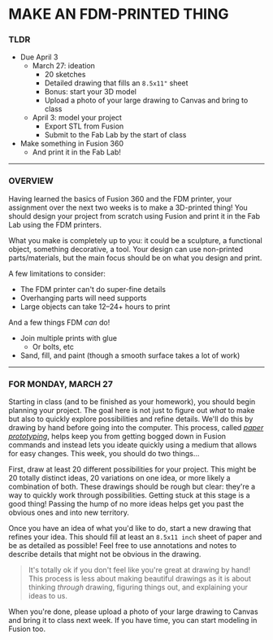 # MAKE AN FDM-PRINTED THING

### TLDR

* Due April 3  
  * March 27: ideation  
    * 20 sketches  
    * Detailed drawing that fills an `8.5x11"` sheet    
    * Bonus: start your 3D model  
    * Upload a photo of your large drawing to Canvas and bring to class  
  * April 3: model your project  
    * Export STL from Fusion  
    * Submit to the Fab Lab by the start of class  
* Make something in Fusion 360  
  * And print it in the Fab Lab!  

- - -

### OVERVIEW  

Having learned the basics of Fusion 360 and the FDM printer, your assignment over the next two weeks is to make a 3D-printed thing! You should design your project from scratch using Fusion and print it in the Fab Lab using the FDM printers.

What you make is completely up to you: it could be a sculpture, a functional object, something decorative, a tool. Your design can use non-printed parts/materials, but the main focus should be on what you design and print.

A few limitations to consider:  
* The FDM printer can't do super-fine details  
* Overhanging parts will need supports  
* Large objects can take 12–24+ hours to print  

And a few things FDM *can* do!  
* Join multiple prints with glue  
  * Or bolts, etc  
* Sand, fill, and paint (though a smooth surface takes a lot of work)  

- - -

### FOR MONDAY, MARCH 27  

Starting in class (and to be finished as your homework), you should begin planning your project. The goal here is not just to figure out *what* to make but also to quickly explore possibilities and refine details. We'll do this by drawing by hand before going into the computer. This process, called [*paper prototyping*](https://en.wikipedia.org/wiki/Paper_prototyping), helps keep you from getting bogged down in Fusion commands and instead lets you ideate quickly using a medium that allows for easy changes. This week, you should do two things...

First, draw at least 20 different possibilities for your project. This might be 20 totally distinct ideas, 20 variations on one idea, or more likely a combination of both. These drawings should be rough but clear: they're a way to quickly work through possibilities. Getting stuck at this stage is a good thing! Passing the hump of no more ideas helps get you past the obvious ones and into new territory.

Once you have an idea of what you'd like to do, start a new drawing that refines your idea. This should fill at least an `8.5x11 inch` sheet of paper and be as detailed as possible! Feel free to use annotations and notes to describe details that might not be obvious in the drawing.

> It's totally ok if you don't feel like you're great at drawing by hand! This process is less about making beautiful drawings as it is about thinking *through* drawing, figuring things out, and explaining your ideas to us.

When you're done, please upload a photo of your large drawing to Canvas and bring it to class next week. If you have time, you can start modeling in Fusion too.

